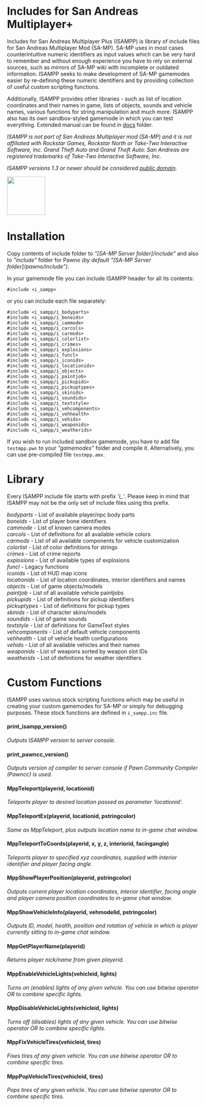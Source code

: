 # Includes for San Andreas Multiplayer+
Includes for San Andreas Multiplayer Plus (ISAMPP) is library of include files for San Andreas Multiplayer Mod (SA-MP). SA-MP uses in most cases counterintuitive numeric identifiers as input values which can be very hard to remember and without enough experience you have to rely on external sources, such as mirrors of SA-MP wiki with incomplete or outdated information. ISAMPP seeks to make development of SA-MP gamemodes easier by re-defining these numeric identifiers and by providing collection of useful custom scripting functions.

Additionally, ISAMPP provides other libraries - such as list of location coordinates and their names in game, lists of objects, sounds and vehicle names, various functions for string manipulation and much more. ISAMPP also has its own sandbox-styled gamemode in which you can test everything. Extended manual can be found in [docs](docs/manual.md) folder.

*ISAMPP is not part of San Andreas Multiplayer mod (SA-MP) and it is not affiliated with Rockstar Games, Rockstar North or Take-Two Interactive Software, Inc. Grand Theft Auto and Grand Theft Auto: San Andreas are registered trademarks of Take-Two Interactive Software, Inc.*

*ISAMPP versions 1.3 or newer should be considered [public domain](LICENSE).*

<img src="docs/logo/isampp_logo_250px.png" width="100">

# Installation
Copy contents of include folder to *”[SA-MP Server folder]/include”* and also to *”include”* folder for Pawno *(by default ”[SA-MP Server folder]/pawno/include”)*.

In your gamemode file you can include ISAMPP header for all its contents:

```pawn
#include <i_sampp>
```

or you can include each file separately:

```pawn
#include <i_sampp/i_bodyparts>
#include <i_sampp/i_boneids>
#include <i_sampp/i_cammode>
#include <i_sampp/i_carcols>
#include <i_sampp/i_carmods>
#include <i_sampp/i_colorlist>
#include <i_sampp/i_crimes>
#include <i_sampp/i_explosions>
#include <i_sampp/i_funcl>
#include <i_sampp/i_iconids>
#include <i_sampp/i_locationids>
#include <i_sampp/i_objects>
#include <i_sampp/i_paintjob>
#include <i_sampp/i_pickupids>
#include <i_sampp/i_pickuptypes>
#include <i_sampp/i_skinids>
#include <i_sampp/i_soundids>
#include <i_sampp/i_textstyle>
#include <i_sampp/i_vehcomponents>
#include <i_sampp/i_vehhealth>
#include <i_sampp/i_vehids>
#include <i_sampp/i_weaponids>
#include <i_sampp/i_weatherids>
```

If you wish to run included sandbox gamemode, you have to add file ```testmpp.pwn``` to your *”gamemodes”* folder and compile it.
Alternatively, you can use pre-compiled file ```testmpp.amx```.

# Library

Every ISAMPP include file starts with prefix *'i_'*. Please keep in mind that ISAMPP may not be the only set of include files using this prefix.

*bodyparts* - List of available player/npc body parts</br>
*boneids* - List of player bone identifiers</br>
*cammode* - List of known camera modes</br>
*carcols* - List of definitions for all available vehicle colors</br>
*carmods* - List of all available components for vehicle customization</br>
*colorlist* - List of color definitions for strings</br>
*crimes* - List of crime reports</br>
*explosions* - List of available types of explosions</br>
*funcl* - Legacy functions</br>
*iconids* - List of HUD map icons</br>
*locationids* - List of location coordinates, interior identifiers and names</br>
*objects* - List of game objects/models</br>
*paintjob* - List of all available vehicle paintjobs</br>
*pickupids* - List of definitions for pickup identifiers</br>
*pickuptypes* - List of definitions for pickup types</br>
*skinids* - List of character skins/models</br>
*soundids* - List of game sounds</br>
*textstyle* - List of definitions for GameText styles</br>
*vehcomponents* - List of default vehicle components</br>
*vehhealth* - List of vehicle health configurations</br>
*vehids* - List of all available vehicles and their names</br>
*weaponids* - List of weapons sorted by weapon slot IDs</br>
*weatherids* - List of definitions for weather identifiers

# Custom Functions

ISAMPP uses various stock scripting functions which may be useful in creating your custom gamemodes for SA-MP 
or simply for debugging purposes. These stock functions are defined in ```i_sampp.inc``` file.

#### print_isampp_version()
*Outputs ISAMPP version to server console.*

#### print_pawncc_version()
*Outputs version of compiler to server console if Pawn Community Compiler (Pawncc) is used.*

#### MppTeleport(playerid, locationid)
*Teleports player to desired location passed as parameter ’locationid’.*

#### MppTeleportEx(playerid, locationid, pstringcolor)
*Same as MppTeleport, plus outputs location name to in-game chat window.*

#### MppTeleportToCoords(playerid, x, y, z, interiorid, facingangle)
*Teleports player to specified xyz coordinates, supplied with interior identifier and player facing angle.*

#### MppShowPlayerPosition(playerid, pstringcolor)
*Outputs current player location coordinates, interior identifier, facing angle and player camera position coordinates to in-game chat window.*

#### MppShowVehicleInfo(playerid, vehmodelid, pstringcolor)
*Outputs ID, model, health, position and rotation of vehicle in which is player currently sitting to in-game chat window.*

#### MppGetPlayerName(playerid)
*Returns player nick/name from given playerid.*

#### MppEnableVehicleLights(vehicleid, lights)
*Turns on (enables) lights of any given vehicle. You can use bitwise operator OR to combine specific lights.*

#### MppDisableVehicleLights(vehicleid, lights)
*Turns off (disables) lights of any given vehicle. You can use bitwise operator OR to combine specific lights.*

#### MppFixVehicleTires(vehicleid, tires)
*Fixes tires of any given vehicle. You can use bitwise operator OR to combine specific tires.*

#### MppPopVehicleTires(vehicleid, tires)
*Pops tires of any given vehicle. You can use bitwise operator OR to combine specific tires.*
